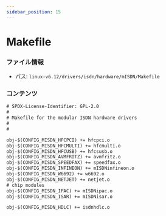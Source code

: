 ```yaml
---
sidebar_position: 15
---
```

# Makefile

### ファイル情報

- パス: `linux-v6.12/drivers/isdn/hardware/mISDN/Makefile`

### コンテンツ

```txt
# SPDX-License-Identifier: GPL-2.0
#
# Makefile for the modular ISDN hardware drivers
#
#

obj-$(CONFIG_MISDN_HFCPCI) += hfcpci.o
obj-$(CONFIG_MISDN_HFCMULTI) += hfcmulti.o
obj-$(CONFIG_MISDN_HFCUSB) += hfcsusb.o
obj-$(CONFIG_MISDN_AVMFRITZ) += avmfritz.o
obj-$(CONFIG_MISDN_SPEEDFAX) += speedfax.o
obj-$(CONFIG_MISDN_INFINEON) += mISDNinfineon.o
obj-$(CONFIG_MISDN_W6692) += w6692.o
obj-$(CONFIG_MISDN_NETJET) += netjet.o
# chip modules
obj-$(CONFIG_MISDN_IPAC) += mISDNipac.o
obj-$(CONFIG_MISDN_ISAR) += mISDNisar.o

obj-$(CONFIG_MISDN_HDLC) += isdnhdlc.o

```
